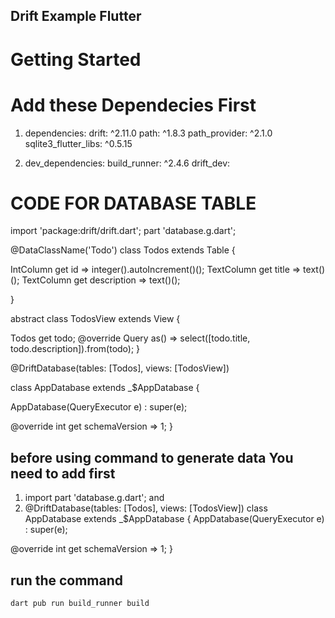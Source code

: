 ## Drift Example Flutter

# Getting Started

# Add these Dependecies First
1. dependencies:
   drift: ^2.11.0
   path: ^1.8.3
   path_provider: ^2.1.0
   sqlite3_flutter_libs: ^0.5.15


2. dev_dependencies:
   build_runner: ^2.4.6
   drift_dev:


#  CODE FOR DATABASE TABLE 

import 'package:drift/drift.dart';
part 'database.g.dart';

@DataClassName('Todo')
class Todos extends Table {

  IntColumn get id => integer().autoIncrement()();
  TextColumn get title => text()();
  TextColumn get description => text()();
  
}



abstract class TodosView extends View {

  Todos get todo;
  @override
  Query as() => select([todo.title, todo.description]).from(todo);
}

@DriftDatabase(tables: [Todos], views: [TodosView])

class AppDatabase extends _$AppDatabase {

  AppDatabase(QueryExecutor e) : super(e);

  @override
  int get schemaVersion => 1;
}


## before using command to generate data You need to add first 
   1. import part 'database.g.dart';
    and 
   2. @DriftDatabase(tables: [Todos], views: [TodosView])
class AppDatabase extends _$AppDatabase {
  AppDatabase(QueryExecutor e) : super(e);

  @override
  int get schemaVersion => 1;
}
## run the command 
    dart pub run build_runner build


